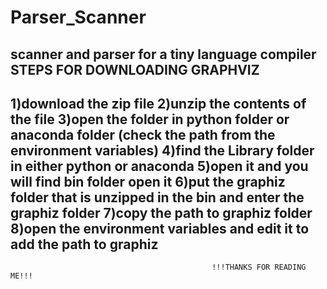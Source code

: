 # Parser_Scanner
scanner and parser for a tiny language compiler
STEPS FOR DOWNLOADING GRAPHVIZ
------------------------------
1)download the zip file 
2)unzip the contents of the file
3)open the folder in python folder or anaconda folder (check the path from the environment variables)
4)find the Library folder in either python or anaconda 
5)open it and you will find bin folder open it
6)put the graphiz folder that is unzipped in the bin and enter the graphiz folder
7)copy the path to graphiz folder 
8)open the environment variables and edit it to add the path to graphiz 
 ----------------------------------------------------------------------------------------------------
                                                 !!!THANKS FOR READING ME!!!                                      

